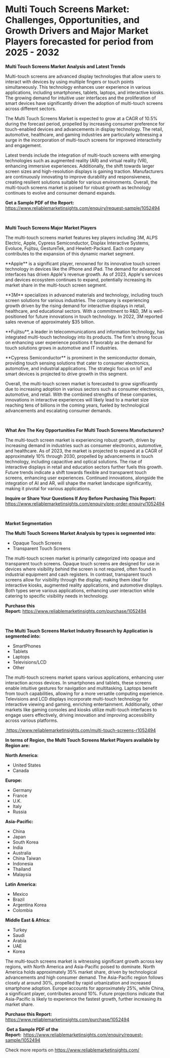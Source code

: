 <p><h1>Multi Touch Screens Market: Challenges, Opportunities, and Growth Drivers and Major Market Players forecasted for period from 2025 - 2032</h1></p><p><strong>Multi Touch Screens Market Analysis and Latest Trends</strong></p>
<p><p>Multi-touch screens are advanced display technologies that allow users to interact with devices by using multiple fingers or touch points simultaneously. This technology enhances user experience in various applications, including smartphones, tablets, laptops, and interactive kiosks. The growing demand for intuitive user interfaces and the proliferation of smart devices have significantly driven the adoption of multi-touch screens across different sectors.</p><p>The Multi Touch Screens Market is expected to grow at a CAGR of 10.5% during the forecast period, propelled by increasing consumer preference for touch-enabled devices and advancements in display technology. The retail, automotive, healthcare, and gaming industries are particularly witnessing a surge in the incorporation of multi-touch screens for improved interactivity and engagement. </p><p>Latest trends include the integration of multi-touch screens with emerging technologies such as augmented reality (AR) and virtual reality (VR), enhancing immersive experiences. Additionally, the shift towards larger screen sizes and high-resolution displays is gaining traction. Manufacturers are continuously innovating to improve durability and responsiveness, creating resilient solutions suitable for various environments. Overall, the multi-touch screens market is poised for robust growth as technology continues to evolve and consumer demand expands.</p></p>
<p><strong>Get a Sample PDF of the Report:&nbsp;</strong> <a href="https://www.reliablemarketinsights.com/enquiry/request-sample/1052494?utm_campaign=3284&utm_medium=2&utm_source=Github&utm_content=ia&utm_term=06042025&utm_id=multi-touch-screens">https://www.reliablemarketinsights.com/enquiry/request-sample/1052494</a></p>
<p>&nbsp;</p>
<p><strong>Multi Touch Screens Major Market Players</strong></p>
<p><p>The multi-touch screens market features key players including 3M, ALPS Electric, Apple, Cypress Semiconductor, Displax Interactive Systems, Evoluce, Fujitsu, GestureTek, and Hewlett-Packard. Each company contributes to the expansion of this dynamic market segment.</p><p>**Apple** is a significant player, renowned for its innovative touch screen technology in devices like the iPhone and iPad. The demand for advanced interfaces has driven Apple's revenue growth. As of 2023, Apple's services and devices ecosystem continues to expand, potentially increasing its market share in the multi-touch screen segment.</p><p>**3M** specializes in advanced materials and technology, including touch screen solutions for various industries. The company is experiencing growth driven by the rising demand for interactive displays in retail, healthcare, and educational sectors. With a commitment to R&D, 3M is well-positioned for future innovations in touch technology. In 2022, 3M reported sales revenue of approximately $35 billion.</p><p>**Fujitsu**, a leader in telecommunications and information technology, has integrated multi-touch technology into its products. The firm's strong focus on enhancing user experience positions it favorably as the demand for touch solutions grows in automotive and IT industries. </p><p>**Cypress Semiconductor** is prominent in the semiconductor domain, providing touch sensing solutions that cater to consumer electronics, automotive, and industrial applications. The strategic focus on IoT and smart devices is projected to drive growth in this segment.</p><p>Overall, the multi-touch screen market is forecasted to grow significantly due to increasing adoption in various sectors such as consumer electronics, automotive, and retail. With the combined strengths of these companies, innovations in interactive experiences will likely lead to a market size reaching tens of billions in the coming years, fueled by technological advancements and escalating consumer demands.</p></p>
<p>&nbsp;</p>
<p><strong>What Are The Key Opportunities For Multi Touch Screens Manufacturers?</strong></p>
<p><p>The multi-touch screen market is experiencing robust growth, driven by increasing demand in industries such as consumer electronics, automotive, and healthcare. As of 2023, the market is projected to expand at a CAGR of approximately 10% through 2030, propelled by advancements in touch technology, including capacitive and optical solutions. The rise of interactive displays in retail and education sectors further fuels this growth. Future trends indicate a shift towards flexible and transparent touch screens, enhancing user experiences. Continued innovations, alongside the integration of AI and AR, will shape the market landscape significantly, making it pivotal for various applications.</p></p>
<p><strong>Inquire or Share Your Questions If Any Before Purchasing This Report:</strong> <a href="https://www.reliablemarketinsights.com/enquiry/pre-order-enquiry/1052494?utm_campaign=3284&utm_medium=2&utm_source=Github&utm_content=ia&utm_term=06042025&utm_id=multi-touch-screens">https://www.reliablemarketinsights.com/enquiry/pre-order-enquiry/1052494</a></p>
<p>&nbsp;</p>
<p><strong>Market Segmentation</strong></p>
<p><strong>The Multi Touch Screens Market Analysis by types is segmented into:</strong></p>
<p><ul><li>Opaque Touch Screens</li><li>Transparent Touch Screens</li></ul></p>
<p><p>The multi-touch screen market is primarily categorized into opaque and transparent touch screens. Opaque touch screens are designed for use in devices where visibility behind the screen is not required, often found in industrial equipment and cash registers. In contrast, transparent touch screens allow for visibility through the display, making them ideal for interactive kiosks, augmented reality applications, and automotive displays. Both types serve various applications, enhancing user interaction while catering to specific visibility needs in technology.</p></p>
<p><strong>Purchase this Report:&nbsp;</strong><a href="https://www.reliablemarketinsights.com/purchase/1052494?utm_campaign=3284&utm_medium=2&utm_source=Github&utm_content=ia&utm_term=06042025&utm_id=multi-touch-screens">https://www.reliablemarketinsights.com/purchase/1052494</a></p>
<p>&nbsp;</p>
<p><strong>The Multi Touch Screens Market Industry Research by Application is segmented into:</strong></p>
<p><ul><li>SmartPhones</li><li>Tablets</li><li>Laptops</li><li>Televisions/LCD</li><li>Other</li></ul></p>
<p><p>The multi-touch screens market spans various applications, enhancing user interaction across devices. In smartphones and tablets, these screens enable intuitive gestures for navigation and multitasking. Laptops benefit from touch capabilities, allowing for a more versatile computing experience. Televisions and LCD displays incorporate multi-touch technology for interactive viewing and gaming, enriching entertainment. Additionally, other markets like gaming consoles and kiosks utilize multi-touch interfaces to engage users effectively, driving innovation and improving accessibility across various platforms.</p></p>
<p><a href="https://www.reliablemarketinsights.com/multi-touch-screens-r1052494?utm_campaign=3284&utm_medium=2&utm_source=Github&utm_content=ia&utm_term=06042025&utm_id=multi-touch-screens">&nbsp;https://www.reliablemarketinsights.com/multi-touch-screens-r1052494</a></p>
<p><strong>In terms of Region, the Multi Touch Screens Market Players available by Region are:</strong></p>
<p>
    <p> <strong> North America: </strong>
        <ul>
            <li>United States</li>
            <li>Canada</li>
        </ul>
        </p> 
    <p> <strong> Europe: </strong>
        <ul>
            <li>Germany</li>
            <li>France</li>
            <li>U.K.</li>
            <li>Italy</li>
            <li>Russia</li>
        </ul>
        </p> 
    <p> <strong> Asia-Pacific: </strong>
        <ul>
            <li>China</li>
            <li>Japan</li>
            <li>South Korea</li>
            <li>India</li>
            <li>Australia</li>
            <li>China Taiwan</li>
            <li>Indonesia</li>
            <li>Thailand</li>
            <li>Malaysia</li>
        </ul>
        </p> 
    <p> <strong> Latin America: </strong>
        <ul>
            <li>Mexico</li>
            <li>Brazil</li>
            <li>Argentina Korea</li>
            <li>Colombia</li>
        </ul>
        </p> 
    <p> <strong> Middle East & Africa: </strong>
        <ul>
            <li>Turkey</li>
            <li>Saudi</li>
            <li>Arabia</li>
            <li>UAE</li>
            <li>Korea</li>
        </ul>
    </p>
    </p>
<p><p>The multi-touch screens market is witnessing significant growth across key regions, with North America and Asia-Pacific poised to dominate. North America holds approximately 35% market share, driven by technological advancements and high consumer demand. The Asia-Pacific region follows closely at around 30%, propelled by rapid urbanization and increased smartphone adoption. Europe accounts for approximately 25%, while China, a significant player, contributes around 10%. Future projections indicate that Asia-Pacific is likely to experience the fastest growth, further increasing its market share.</p></p>
<p><strong>Purchase this Report: </strong><a href="https://www.reliablemarketinsights.com/purchase/1052494?utm_campaign=3284&utm_medium=2&utm_source=Github&utm_content=ia&utm_term=06042025&utm_id=multi-touch-screens">https://www.reliablemarketinsights.com/purchase/1052494</a></p>
<p>&nbsp;<strong>Get a Sample PDF of the Report:&nbsp;&nbsp;</strong><a href="https://www.reliablemarketinsights.com/enquiry/request-sample/1052494?utm_campaign=3284&utm_medium=2&utm_source=Github&utm_content=ia&utm_term=06042025&utm_id=multi-touch-screens">https://www.reliablemarketinsights.com/enquiry/request-sample/1052494</a></p>
<p><strong></strong></p>
<p>Check more reports on <a href="https://www.reliablemarketinsights.com/?utm_campaign=3284&utm_medium=2&utm_source=Github&utm_content=ia&utm_term=06042025&utm_id=multi-touch-screens">https://www.reliablemarketinsights.com/</a></p>